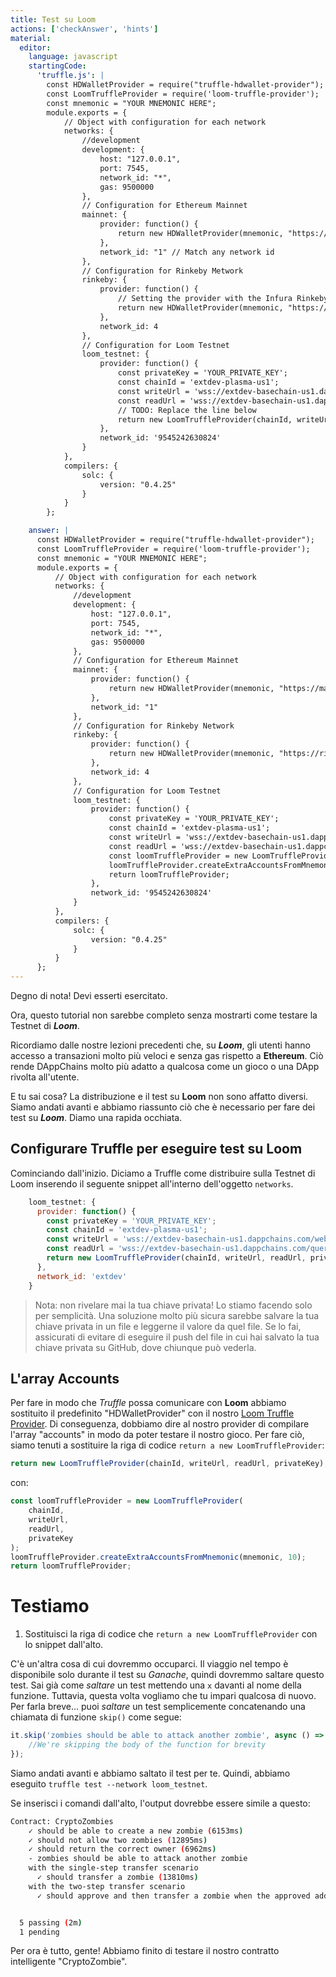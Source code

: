 ```yaml
---
title: Test su Loom
actions: ['checkAnswer', 'hints']
material:
  editor:
    language: javascript
    startingCode:
      'truffle.js': |
        const HDWalletProvider = require("truffle-hdwallet-provider");
        const LoomTruffleProvider = require('loom-truffle-provider');
        const mnemonic = "YOUR MNEMONIC HERE";
        module.exports = {
            // Object with configuration for each network
            networks: {
                //development
                development: {
                    host: "127.0.0.1",
                    port: 7545,
                    network_id: "*",
                    gas: 9500000
                },
                // Configuration for Ethereum Mainnet
                mainnet: {
                    provider: function() {
                        return new HDWalletProvider(mnemonic, "https://mainnet.infura.io/v3/<YOUR_INFURA_API_KEY>")
                    },
                    network_id: "1" // Match any network id
                },
                // Configuration for Rinkeby Metwork
                rinkeby: {
                    provider: function() {
                        // Setting the provider with the Infura Rinkeby address and Token
                        return new HDWalletProvider(mnemonic, "https://rinkeby.infura.io/v3/<YOUR_INFURA_API_KEY>")
                    },
                    network_id: 4
                },
                // Configuration for Loom Testnet
                loom_testnet: {
                    provider: function() {
                        const privateKey = 'YOUR_PRIVATE_KEY';
                        const chainId = 'extdev-plasma-us1';
                        const writeUrl = 'wss://extdev-basechain-us1.dappchains.com/websocket';
                        const readUrl = 'wss://extdev-basechain-us1.dappchains.com/queryws';
                        // TODO: Replace the line below
                        return new LoomTruffleProvider(chainId, writeUrl, readUrl, privateKey);
                    },
                    network_id: '9545242630824'
                }
            },
            compilers: {
                solc: {
                    version: "0.4.25"
                }
            }
        };

    answer: |
      const HDWalletProvider = require("truffle-hdwallet-provider");
      const LoomTruffleProvider = require('loom-truffle-provider');
      const mnemonic = "YOUR MNEMONIC HERE";
      module.exports = {
          // Object with configuration for each network
          networks: {
              //development
              development: {
                  host: "127.0.0.1",
                  port: 7545,
                  network_id: "*",
                  gas: 9500000
              },
              // Configuration for Ethereum Mainnet
              mainnet: {
                  provider: function() {
                      return new HDWalletProvider(mnemonic, "https://mainnet.infura.io/v3/<YOUR_INFURA_API_KEY>")
                  },
                  network_id: "1"
              },
              // Configuration for Rinkeby Network
              rinkeby: {
                  provider: function() {
                      return new HDWalletProvider(mnemonic, "https://rinkeby.infura.io/v3/<YOUR_INFURA_API_KEY>")
                  },
                  network_id: 4
              },
              // Configuration for Loom Testnet
              loom_testnet: {
                  provider: function() {
                      const privateKey = 'YOUR_PRIVATE_KEY';
                      const chainId = 'extdev-plasma-us1';
                      const writeUrl = 'wss://extdev-basechain-us1.dappchains.com/websocket';
                      const readUrl = 'wss://extdev-basechain-us1.dappchains.com/queryws';
                      const loomTruffleProvider = new LoomTruffleProvider(chainId, writeUrl, readUrl, privateKey);
                      loomTruffleProvider.createExtraAccountsFromMnemonic(mnemonic, 10);
                      return loomTruffleProvider;
                  },
                  network_id: '9545242630824'
              }
          },
          compilers: {
              solc: {
                  version: "0.4.25"
              }
          }
      };
---
```


Degno di nota! Devi esserti esercitato.

Ora, questo tutorial non sarebbe completo senza mostrarti come testare la Testnet di **_Loom_**.

Ricordiamo dalle nostre lezioni precedenti che, su **_Loom_**, gli utenti hanno accesso a transazioni molto più veloci e senza gas rispetto a **Ethereum**. Ciò rende DAppChains molto più adatto a qualcosa come un gioco o una DApp rivolta all'utente.

E tu sai cosa? La distribuzione e il test su **Loom** non sono affatto diversi. Siamo andati avanti e abbiamo riassunto ciò che è necessario per fare dei test su **_Loom_**. Diamo una rapida occhiata.

## Configurare Truffle per eseguire test su **Loom**

Cominciando dall'inizio. Diciamo a Truffle come distribuire sulla Testnet di Loom inserendo il seguente snippet all'interno dell'oggetto `networks`.

```javascript
    loom_testnet: {
      provider: function() {
        const privateKey = 'YOUR_PRIVATE_KEY';
        const chainId = 'extdev-plasma-us1';
        const writeUrl = 'wss://extdev-basechain-us1.dappchains.com/websocket';
        const readUrl = 'wss://extdev-basechain-us1.dappchains.com/queryws';
        return new LoomTruffleProvider(chainId, writeUrl, readUrl, privateKey);
      },
      network_id: 'extdev'
    }
```

> Nota: non rivelare mai la tua chiave privata! Lo stiamo facendo solo per semplicità. Una soluzione molto più sicura sarebbe salvare la tua chiave privata in un file e leggerne il valore da quel file. Se lo fai, assicurati di evitare di eseguire il push del file in cui hai salvato la tua chiave privata su GitHub, dove chiunque può vederla.

## L'array Accounts

Per fare in modo che _Truffle_ possa comunicare con **Loom** abbiamo sostituito il predefinito "HDWalletProvider" con il nostro <a href="https://github.com/loomnetwork/loom-truffle-provider" target=_blank >Loom Truffle Provider</a>. Di conseguenza, dobbiamo dire al nostro provider di compilare l'array "accounts" in modo da poter testare il nostro gioco. Per fare ciò, siamo tenuti a sostituire la riga di codice `return a new LoomTruffleProvider`:

```javascript
return new LoomTruffleProvider(chainId, writeUrl, readUrl, privateKey);
```

con:

```javascript
const loomTruffleProvider = new LoomTruffleProvider(
	chainId,
	writeUrl,
	readUrl,
	privateKey
);
loomTruffleProvider.createExtraAccountsFromMnemonic(mnemonic, 10);
return loomTruffleProvider;
```

# Testiamo

1. Sostituisci la riga di codice che `return a new LoomTruffleProvider` con lo snippet dall'alto.

C'è un'altra cosa di cui dovremmo occuparci. Il viaggio nel tempo è disponibile solo durante il test su _Ganache_, quindi dovremmo saltare questo test. Sai già come _saltare_ un test mettendo una `x` davanti al nome della funzione. Tuttavia, questa volta vogliamo che tu impari qualcosa di nuovo. Per farla breve... puoi _saltare_ un test semplicemente concatenando una chiamata di funzione `skip()` come segue:

```javascript
it.skip('zombies should be able to attack another zombie', async () => {
	//We're skipping the body of the function for brevity
});
```

Siamo andati avanti e abbiamo saltato il test per te. Quindi, abbiamo eseguito `truffle test --network loom_testnet`.

Se inserisci i comandi dall'alto, l'output dovrebbe essere simile a questo:

```bash
Contract: CryptoZombies
    ✓ should be able to create a new zombie (6153ms)
    ✓ should not allow two zombies (12895ms)
    ✓ should return the correct owner (6962ms)
    - zombies should be able to attack another zombie
    with the single-step transfer scenario
      ✓ should transfer a zombie (13810ms)
    with the two-step transfer scenario
      ✓ should approve and then transfer a zombie when the approved address calls transferFrom (22388ms)


  5 passing (2m)
  1 pending
```

Per ora è tutto, gente! Abbiamo finito di testare il nostro contratto intelligente "CryptoZombie".
